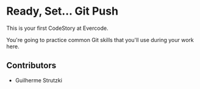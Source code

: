 # Ready, Set... Git Push

This is your first CodeStory at Evercode.

You're going to practice common Git skills that you'll use during your work here.

## Contributors

- Guilherme Strutzki
